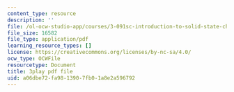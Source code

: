 ```yaml
---
content_type: resource
description: ''
file: /ol-ocw-studio-app/courses/3-091sc-introduction-to-solid-state-chemistry-fall-2010/a06dbe72fa9813907fb01a8e2a596792_NuoT9XPOjJ0.pdf
file_size: 16582
file_type: application/pdf
learning_resource_types: []
license: https://creativecommons.org/licenses/by-nc-sa/4.0/
ocw_type: OCWFile
resourcetype: Document
title: 3play pdf file
uid: a06dbe72-fa98-1390-7fb0-1a8e2a596792
---
```

